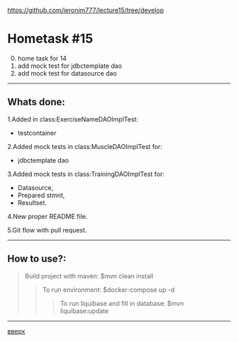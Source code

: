 <a id="anchor">https://github.com/ieronim777/lecture15/tree/develop</a>
# Hometask #15
0. home task for 14
1. add mock test for jdbctemplate dao
2. add mock test for datasource dao
___

## Whats done:
1.Added in class:ExerciseNameDAOImplTest:
* testcontainer 

2.Added mock tests in class:MuscleDAOImplTest for:
* jdbctemplate dao 

3.Added mock tests in class:TrainingDAOImplTest for:
* Datasource,
* Prepared stmnt,
* Resultset.

4.New proper README file.

5.Git flow with pull request.
___
## How to use?:
>Build project with maven: $mvn clean install
>>To run environment: $docker-compose up -d
>>>To run liquibase and fill in database: $mvn liquibase:update
___
[вверх](№anchor)
